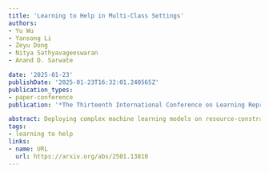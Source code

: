 ```yaml
---
title: 'Learning to Help in Multi-Class Settings'
authors:
- Yu Wu
- Yansong Li
- Zeyu Dong
- Nitya Sathyavageeswaran
- Anand D. Sarwate

date: '2025-01-23'
publishDate: '2025-01-23T16:32:01.240565Z'
publication_types:
- paper-conference
publication: '*The Thirteenth International Conference on Learning Representations (ICLR 2025)*'

abstract: Deploying complex machine learning models on resource-constrained devices is challenging due to limited computational power, memory, and model retrainability. To address these limitations, a hybrid system can be established by augmenting the local model with a server-side model, where samples are selectively deferred by a rejector and then sent to the server for processing. The hybrid system enables efficient use of computational resources while minimizing the overhead associated with server usage. The recently proposed Learning to Help (L2H) model trains a server model given a fixed local (client) model, differing from the Learning to Defer (L2D) framework, which trains the client for a fixed (expert) server. In both L2D and L2H, the training includes learning a rejector at the client to determine when to query the server. In this work, we extend the L2H model from binary to multi-class classification problems and demonstrate its applicability in a number of different scenarios of practical interest in which access to the server may be limited by cost, availability, or policy. We derive a stage-switching surrogate loss function that is differentiable, convex, and consistent with the Bayes rule corresponding to the 0-1 loss for the L2H model. Experiments show that our proposed methods offer an efficient and practical solution for multi-class classification in resource-constrained environments.
tags:
- learning to help
links:
- name: URL
  url: https://arxiv.org/abs/2501.13810
---
```

